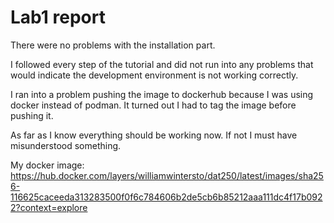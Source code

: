 # Lab1 report
There were no problems with the installation part.

I followed every step of the tutorial and did not
run into any problems that would indicate the
development environment is not working correctly.

I ran into a problem pushing the image to dockerhub
because I was using docker instead of podman. It
turned out I had to tag the image before pushing it.

As far as I know everything should be working now.
If not I must have misunderstood something.



My docker image:
https://hub.docker.com/layers/williamwintersto/dat250/latest/images/sha256-116625caceeda313283500f0f6c784606b2de5cb6b85212aaa111dc4f17b0922?context=explore
